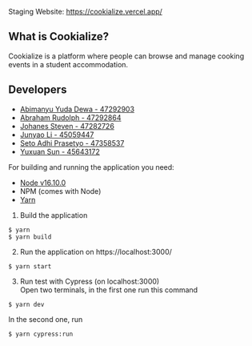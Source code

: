 Staging Website: https://cookialize.vercel.app/

## What is Cookialize?
Cookialize is a platform where people can browse and manage cooking events in a student accommodation.

## Developers
- [Abimanyu Yuda Dewa - 47292903](https://github.com/Abimanyu-TheProgrammer)
- [Abraham Rudolph - 47292864](https://github.com/abraham-rb)
- [Johanes Steven - 47282726](https://github.com/johanessteven19)
- [Junyao Li - 45059447](https://github.com/lijunyao1)
- [Seto Adhi Prasetyo -  47358537](https://github.com/setoaprasetyo)
- [Yuxuan Sun - 45643172](https://github.com/bbdyupup)

For building and running the application you need:
- [Node v16.10.0](https://nodejs.org/en/download/)
- NPM (comes with Node)
- [Yarn](https://yarnpkg.com/getting-started/install)

1. Build the application
```
$ yarn
$ yarn build
```
2. Run the application on https://localhost:3000/
``` 
$ yarn start
```

3. Run test with Cypress (on localhost:3000)<br>
Open two terminals, in the first one run this command
```
$ yarn dev
```
In the second one, run 
```
$ yarn cypress:run
```